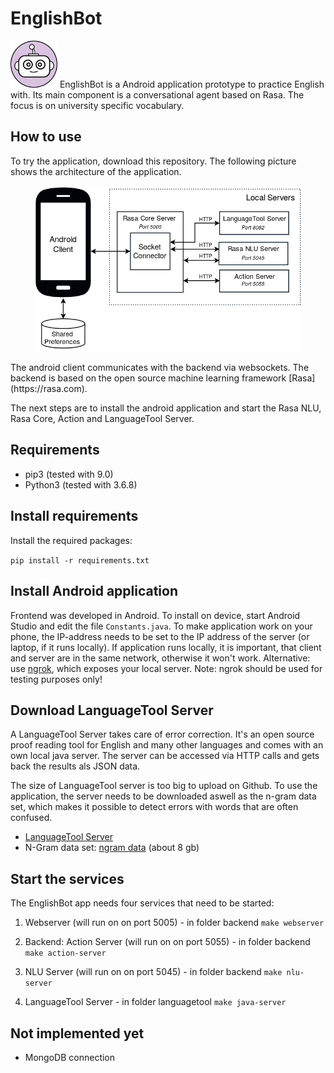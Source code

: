# EnglishBot 
<img src="/images/icon_1024x1024.png" width="75">
EnglishBot is a Android application prototype to practice English with. Its main component is a conversational agent based on Rasa. The focus is on university specific vocabulary.

## How to use
To try the application, download this repository. The following picture shows the architecture of the application.

<p align="center">
  <img src="/images/architecture_en.png" width="425">
</p>
The android client communicates with the backend via websockets. The backend is based on the open source machine learning framework [Rasa](https://rasa.com).

The next steps are to install the android application and start the Rasa NLU, Rasa Core, Action and LanguageTool Server.

## Requirements
- pip3 (tested with 9.0)
- Python3 (tested with 3.6.8)

## Install requirements
Install the required packages:

`pip install -r requirements.txt`

## Install Android application
Frontend was developed in Android. To install on device, start Android Studio and edit the file `Constants.java`.
To make application work on your phone, the IP-address needs to be set to the IP address of the server (or laptop, if it runs locally). If application runs locally, it is important, that client and server are in the same network, otherwise it won't work. Alternative: use [ngrok](https://ngrok.com/), which exposes your local server. Note: ngrok should be used for testing purposes only!

## Download LanguageTool Server
A LanguageTool Server takes care of error correction. It's an open source proof reading tool for English and many other languages and comes with an own local java server. The server can be accessed via HTTP calls and gets back the results als JSON data.

The size of LanguageTool server is too big to upload on Github. To use the application, the server needs to be downloaded aswell as the n-gram data set, which makes it possible to detect errors with words that are often confused.
- [LanguageTool Server](http://wiki.languagetool.org/http-server)
- N-Gram data set: [ngram data](https://languagetool.org/download/ngram-data/) (about 8 gb)

## Start the services
The EnglishBot app needs four services that need to be started:
1. Webserver (will run on on port 5005) - in folder backend
`make webserver`

2. Backend: Action Server (will run on on port 5055) - in folder backend
`make action-server`

3. NLU Server (will run on on port 5045) - in folder backend
`make nlu-server`

4. LanguageTool Server - in folder languagetool
`make java-server`

## Not implemented yet
- MongoDB connection

